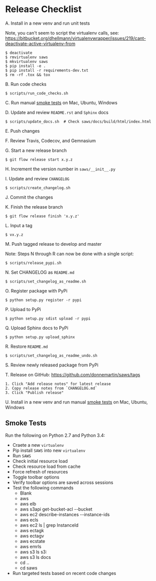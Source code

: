 Release Checklist
=================

A. Install in a new venv and run unit tests

Note, you can't seem to script the virtualenv calls, see:
https://bitbucket.org/dhellmann/virtualenvwrapper/issues/219/cant-deactivate-active-virtualenv-from

    $ deactivate
    $ rmvirtualenv saws
    $ mkvirtualenv saws
    $ pip install -e .
    $ pip install -r requirements-dev.txt
    $ rm -rf .tox && tox

B. Run code checks

    $ scripts/run_code_checks.sh

C. Run manual [smoke tests](#smoke-tests) on Mac, Ubuntu, Windows

D. Update and review `README.rst` and `Sphinx` docs

    $ scripts/update_docs.sh  # Check saws/docs/build/html/index.html

E. Push changes

F. Review Travis, Codecov, and Gemnasium

G. Start a new release branch

    $ git flow release start x.y.z

H. Increment the version number in `saws/__init__.py`

I. Update and review `CHANGELOG`

    $ scripts/create_changelog.sh

J. Commit the changes

K. Finish the release branch

    $ git flow release finish 'x.y.z'

L. Input a tag

    $ vx.y.z

M. Push tagged release to develop and master

Note: Steps N through R can now be done with a single script:

    $ scripts/release_pypi.sh

N. Set CHANGELOG as `README.md`

    $ scripts/set_changelog_as_readme.sh

O. Register package with PyPi

    $ python setup.py register -r pypi

P. Upload to PyPi

    $ python setup.py sdist upload -r pypi

Q. Upload Sphinx docs to PyPi

    $ python setup.py upload_sphinx

R. Restore `README.md`

    $ scripts/set_changelog_as_readme_undo.sh

S. Review newly released package from PyPi

T. Release on GitHub: https://github.com/donnemartin/saws/tags

    1. Click "Add release notes" for latest release
    2. Copy release notes from `CHANGELOG.md`
    3. Click "Publish release"

U. Install in a new venv and run manual [smoke tests](#smoke-tests) on Mac, Ubuntu, Windows

## Smoke Tests

Run the following on Python 2.7 and Python 3.4:

* Craete a new `virtualenv`
* Pip install `SAWS` into new `virtualenv`
* Run `SAWS`
* Check initial resource load
* Check resource load from cache
* Force refresh of resources
* Toggle toolbar options
* Verify toolbar options are saved across sessions
* Test the following commands
    * Blank
    * aws
    * aws elb
    * aws s3api get-bucket-acl --bucket
    * aws ec2 describe-instances --instance-ids
    * aws ecls
    * aws ec2 ls | grep InstanceId
    * aws ectagk
    * aws ectagv
    * aws ecstate
    * aws emrls
    * aws s3 ls s3:
    * aws s3 ls docs
    * cd ..
    * cd saws
* Run targeted tests based on recent code changes
